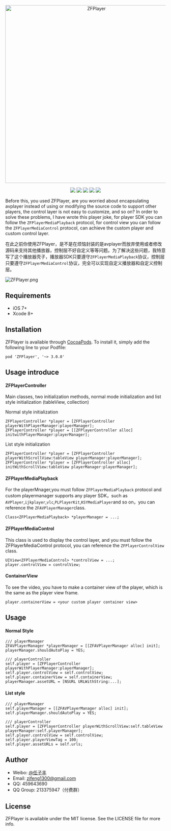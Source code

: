 
<p align="center">
<img src="https://github.com/renzifeng/ZFPlayer/raw/master/log.png" alt="ZFPlayer" title="ZFPlayer" width="557"/>
</p>

<p align="center">
<a href="https://travis-ci.org/renzifeng/ZFPlayer"><img src="https://travis-ci.org/renzifeng/ZFPlayer.svg?branch=master"></a>
<a href="https://img.shields.io/cocoapods/v/ZFPlayer.svg"><img src="https://img.shields.io/cocoapods/v/ZFPlayer.svg"></a>
<a href="https://img.shields.io/cocoapods/v/ZFPlayer.svg"><img src="https://img.shields.io/github/license/renzifeng/ZFPlayer.svg?style=flat"></a>
<a href="http://cocoadocs.org/docsets/ZFPlayer"><img src="https://img.shields.io/cocoapods/p/ZFPlayer.svg?style=flat"></a>
<a href="http://weibo.com/zifeng1300"><img src="https://img.shields.io/badge/weibo-@%E4%BB%BB%E5%AD%90%E4%B8%B0-yellow.svg?style=flat"></a>
</p>

Before this, you used ZFPlayer, are you worried about encapsulating avplayer instead of using or modifying the source code to support other players, the control layer is not easy to customize, and so on? In order to solve these problems, I have wrote this player joke, for player SDK you can follow the `ZFPlayerMediaPlayback` protocol, for control view you can follow the `ZFPlayerMediaControl` protocol, can achieve the custom player and custom control layer.

在此之前你使用ZFPlayer，是不是在烦恼封装的是avplayer而放弃使用或者修改源码来支持其他播放器，控制层不好自定义等等问题。为了解决这些问题，我特意写了这个播放器壳子，播放器SDK只要遵守`ZFPlayerMediaPlayback`协议，控制层只要遵守`ZFPlayerMediaControl`协议，完全可以实现自定义播放器和自定义控制层。

![ZFPlayer.png](https://upload-images.jianshu.io/upload_images/635942-7f0c5bb8b22f0b27.png?imageMogr2/auto-orient/strip%7CimageView2/2/w/1240)

## Requirements

* iOS 7+
* Xcode 8+

## Installation

ZFPlayer is available through [CocoaPods](https://cocoapods.org). To install
it, simply add the following line to your Podfile:

```objc
pod 'ZFPlayer', '~> 3.0.0'
```

## Usage introduce

####  ZFPlayerController
Main classes, two initialization methods, normal mode initialization and list style initialization (tableView, collection)

Normal style initialization 

```objc
ZFPlayerController *player = [ZFPlayerController playerWithPlayerManager:playerManager];
ZFPlayerController *player = [[ZFPlayerController alloc] initwithPlayerManager:playerManager];
```

List style initialization

```objc
ZFPlayerController *player = [ZFPlayerController playerWithScrollView:tableView playerManager:playerManager];
ZFPlayerController *player = [ZFPlayerController alloc] initWithScrollView:tableView playerManager:playerManager];
```

#### ZFPlayerMediaPlayback
For the playerMnager,you must follow `ZFPlayerMediaPlayback` protocol and custom playermanager supports any player SDK，such as `AVPlayer`,`ijkplayer`,`vlc`,`PLPlayerKit`,`KSYMediaPlayer`and so on，you can reference the `ZFAVPlayerManager`class.

```objc
Class<ZFPlayerMediaPlayback> *playerManager = ...;
```

#### ZFPlayerMediaControl
This class is used to display the control layer, and you must follow the ZFPlayerMediaControl protocol, you can reference the `ZFPlayerControlView` class.


```objc
UIView<ZFPlayerMediaControl> *controlView = ...;
player.controlView = controlView;
```
#### ContainerView
To see the video, you have to make a container view of the player, which is the same as the player view frame.

```objc
player.containerView = <your custom player container view>
```

## Usage

#### Normal Style

```objc
/// playerManager
ZFAVPlayerManager *playerManager = [[ZFAVPlayerManager alloc] init];
playerManager.shouldAutoPlay = YES;

/// playerController
self.player = [ZFPlayerController playerWithPlayerManager:playerManager];
self.player.controlView = self.controlView;
self.player.containerView = self.containerView;
playerManager.assetURL = [NSURL URLWithString:...];
```

#### List style

```objc
/// playerManager
self.playerManager = [[ZFAVPlayerManager alloc] init];
self.playerManager.shouldAutoPlay = YES;

/// playerController
self.player = [ZFPlayerController playerWithScrollView:self.tableView playerManager:self.playerManager];
self.player.controlView = self.controlView;
self.player.playerViewTag = 100;
self.player.assetURLs = self.urls;
```

## Author

- Weibo: [@任子丰](https://weibo.com/zifeng1300)
- Email: zifeng1300@gmail.com
- QQ: 459643690
- QQ Group: 213375947（付费群）

## License

ZFPlayer is available under the MIT license. See the LICENSE file for more info.


